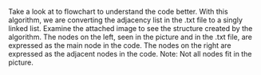 Take a look at to flowchart to understand the code better.
With this algorithm, we are converting the adjacency list in the .txt file to a singly linked list. 
Examine the attached image to see the structure created by the algorithm. 
The nodes on the left, seen in the picture and in the .txt file, are expressed as the main node in the code.
The nodes on the right are expressed as the adjacent nodes in the code. 
Note: Not all nodes fit in the picture.

